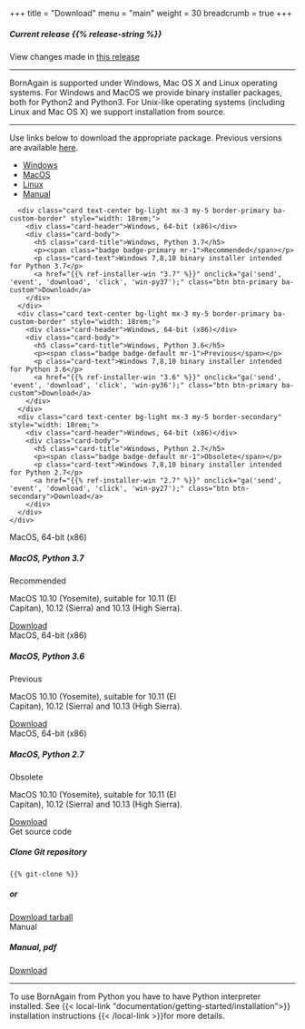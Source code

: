 +++
title = "Download"
menu = "main"
weight = 30
breadcrumb = true
+++

<div class="container page-download">
  <div class="row">
    <div class="col-lg-10 mx-auto">
    <h5> Current release {{% release-string %}}</h5>
    <p> View changes made in <a href="{{% last-release-letter %}}">this release</a> </p>
    </div>
  </div>
  <hr class="feature-divider">
  <div class="row">
    <div class="col-lg-10 mx-auto mt-1 mb-5">
    <p class ="text-sm-center font-italic">
      BornAgain is supported under Windows, Mac OS X and Linux operating systems. For Windows and MacOS we provide binary installer packages, both for Python2 and Python3. For Unix-like operating systems (including Linux and Mac OS X) we support installation from source.
    </p>
  <hr class="feature-divider">
    <p>Use links below to download the appropriate package. Previous versions are available <a href="{{% download-loc %}} " onclick="ga('send', 'event', 'download', 'click', 'previous-ver');">here<a>.</p>
    </div>
  </div>
  

<!-- Nav tabs -->
<ul class="nav nav-tabs nav-pills nav-fill " id="OperationSystemTab" role="tablist">
  <li class="nav-item">
    <a class="nav-link" id="home-tab" data-toggle="tab" href="#Windows" role="tab" aria-controls="home" aria-selected="true">Windows</a>
  </li>
  <li class="nav-item">
    <a class="nav-link" id="profile-tab" data-toggle="tab" href="#MacOS" role="tab" aria-controls="profile" aria-selected="false">MacOS</a>
  </li>
  <li class="nav-item">
    <a class="nav-link" id="messages-tab" data-toggle="tab" href="#Linux" role="tab" aria-controls="messages" aria-selected="false">Linux</a>
  </li>
  <li class="nav-item">
    <a class="nav-link" id="messages-tab" data-toggle="tab" href="#Manual" role="tab" aria-controls="messages" aria-selected="false">Manual</a>
  </li>
</ul>

<!-- Tab panes -->
<div class="tab-content" id="OperationSystemTabContent">
  <div class="tab-pane fade" id="Windows" role="tabpanel" aria-labelledby="profile-tab">  
    <div class="d-flex flex-column flex-md-row justify-content-center">

      <div class="card text-center bg-light mx-3 my-5 border-primary ba-custom-border" style="width: 18rem;">        
        <div class="card-header">Windows, 64-bit (x86)</div>
        <div class="card-body">
          <h5 class="card-title">Windows, Python 3.7</h5>
          <p><span class="badge badge-primary mr-1">Recommended</span></p>
          <p class="card-text">Windows 7,8,10 binary installer intended for Python 3.7</p>
          <a href="{{% ref-installer-win "3.7" %}}" onclick="ga('send', 'event', 'download', 'click', 'win-py37');" class="btn btn-primary ba-custom">Download</a>
        </div>
      </div>
      <div class="card text-center bg-light mx-3 my-5 border-primary ba-custom-border" style="width: 18rem;">        
        <div class="card-header">Windows, 64-bit (x86)</div>
        <div class="card-body">
          <h5 class="card-title">Windows, Python 3.6</h5>
          <p><span class="badge badge-default mr-1">Previous</span></p>
          <p class="card-text">Windows 7,8,10 binary installer intended for Python 3.6</p>
          <a href="{{% ref-installer-win "3.6" %}}" onclick="ga('send', 'event', 'download', 'click', 'win-py36');" class="btn btn-primary ba-custom">Download</a>
        </div>
      </div>
      <div class="card text-center bg-light mx-3 my-5 border-secondary" style="width: 18rem;">        
        <div class="card-header">Windows, 64-bit (x86)</div>
        <div class="card-body">
          <h5 class="card-title">Windows, Python 2.7</h5>
          <p><span class="badge badge-default mr-1">Obsolete</span></p>
          <p class="card-text">Windows 7,8,10 binary installer intended for Python 2.7</p>
          <a href="{{% ref-installer-win "2.7" %}}" onclick="ga('send', 'event', 'download', 'click', 'win-py27');" class="btn btn-secondary">Download</a>
        </div>
      </div>      
    </div>
  </div>

  <div class="tab-pane fade" id="MacOS" role="tabpanel" aria-labelledby="profile-tab">
    <div class="d-flex flex-column flex-md-row justify-content-center">
      <div class="card text-center bg-light mx-3 my-5 border-primary ba-custom-border" style="width: 22rem;">        
        <div class="card-header">MacOS, 64-bit (x86)</div>
        <div class="card-body">
          <h5 class="card-title">MacOS, Python 3.7</h5>
          <p><span class="badge badge-primary mr-1">Recommended</span></p>
          <p class="card-text">MacOS 10.10 (Yosemite), suitable for 10.11 (El Capitan), 10.12 (Sierra) and 10.13 (High Sierra).</p>
          <a href="{{% ref-installer-mac "3.7" %}}" onclick="ga('send', 'event', 'download', 'click', 'mac-py37')" class="btn btn-primary ba-custom">Download</a>
        </div>
      </div>
      <div class="card text-center bg-light mx-3 my-5 border-secondary" style="width: 22rem;">        
        <div class="card-header">MacOS, 64-bit (x86)</div>
        <div class="card-body">
          <h5 class="card-title">MacOS, Python 3.6</h5>
          <p><span class="badge badge-default mr-1">Previous</span></p>
          <p class="card-text">MacOS 10.10 (Yosemite), suitable for 10.11 (El Capitan), 10.12 (Sierra) and 10.13 (High Sierra).</p>
          <a href="{{% ref-installer-mac "3.6" %}}" onclick="ga('send', 'event', 'download', 'click', 'mac-py36');" class="btn btn-secondary">Download</a>
        </div>
      </div>      
      <div class="card text-center bg-light mx-3 my-5 border-secondary" style="width: 22rem;">        
        <div class="card-header">MacOS, 64-bit (x86)</div>
        <div class="card-body">
          <h5 class="card-title">MacOS, Python 2.7</h5>
          <p><span class="badge badge-default mr-1">Obsolete</span></p>
          <p class="card-text">MacOS 10.10 (Yosemite), suitable for 10.11 (El Capitan), 10.12 (Sierra) and 10.13 (High Sierra).</p>
          <a href="{{% ref-installer-mac "2.7" %}}" onclick="ga('send', 'event', 'download', 'click', 'mac-py27');" class="btn btn-secondary">Download</a>
        </div>
      </div>      
    </div>
  </div>
  
  <div class="tab-pane fade" id="Linux" role="tabpanel" aria-labelledby="messages-tab">
    <div class="d-flex flex-column flex-md-row justify-content-center">
      <div class="card text-center bg-light mx-5 my-5 border-primary ba-custom-border" style="width: 80%;">        
        <div class="card-header">Get source code</div>
        <div class="card-body">
          <h5 class="card-title">Clone Git repository</h5>
          <p>
          <pre><code>{{% git-clone %}}</code></pre>
          </p>
          <h5 class="card-title">or</h5>
          <a href="{{% ref-tarball %}}" onclick="ga('send', 'event', 'download', 'click', 'tarball');" class="btn btn-primary ba-custom">Download tarball</a>
        </div>
      </div>
    </div>
  </div>

  <div class="tab-pane fade" id="Manual" role="tabpanel" aria-labelledby="messages-tab">
    <div class="d-flex flex-column flex-md-row justify-content-center">
      <div class="card text-center bg-light mx-3 my-5 border-primary ba-custom-border" style="width: 22rem;">        
        <div class="card-header">Manual</div>
        <div class="card-body">
          <h5 class="card-title">Manual, pdf</h5>
          <a href="{{% ref-manual %}}" onclick="ga('send', 'event', 'download', 'click', 'manual');" class="btn btn-primary ba-custom">Download</a>
        </div>
      </div>
    </div>  
  </div>

</div>

  <hr class="feature-divider">
  <div class="row">
    <div class="col-lg-10 mx-auto mt-2">
      To use BornAgain from Python you have to have Python interpreter installed.
      See {{< local-link "documentation/getting-started/installation">}} installation instructions {{< /local-link >}}for more details.
    </div>
  </div>

  </div>
